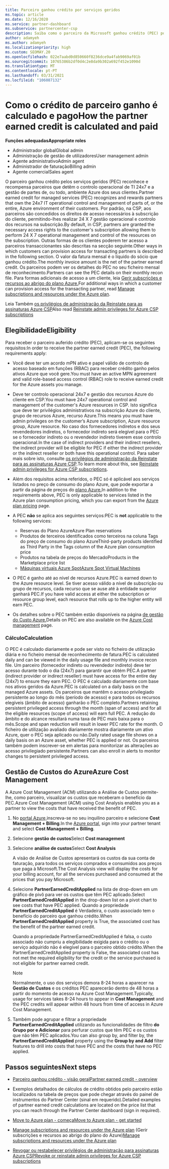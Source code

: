 ```yaml
---
title: Parceiro ganhou crédito por serviços geridos
ms.topic: article
ms.date: 12/16/2020
ms.service: partner-dashboard
ms.subservice: partnercenter-csp
description: Saiba como o parceiro da Microsoft ganhou crédito (PEC) por serviços geridos é calculado e pago e como garantir que é elegível.
author: adamyeh
ms.author: adamyeh
ms.localizationpriority: high
ms.custom: SEOMAY.20
ms.openlocfilehash: 022e7aabd0d850660f8236dce9a4fab9069af01b
ms.sourcegitcommit: 10765386b2df0d4c2e8da9b302a692f452e1090d
ms.translationtype: MT
ms.contentlocale: pt-PT
ms.lasthandoff: 03/31/2021
ms.locfileid: "106087132"
---
```

# <a name="how-the-partner-earned-credit-is-calculated-and-paid"></a><span data-ttu-id="cf1c9-103">Como o crédito de parceiro ganho é calculado e pago</span><span class="sxs-lookup"><span data-stu-id="cf1c9-103">How the partner earned credit is calculated and paid</span></span>

<span data-ttu-id="cf1c9-104">**Funções adequadas**</span><span class="sxs-lookup"><span data-stu-id="cf1c9-104">**Appropriate roles**</span></span>

- <span data-ttu-id="cf1c9-105">Administrador global</span><span class="sxs-lookup"><span data-stu-id="cf1c9-105">Global admin</span></span>
- <span data-ttu-id="cf1c9-106">Administração de gestão de utilizadores</span><span class="sxs-lookup"><span data-stu-id="cf1c9-106">User management admin</span></span>
- <span data-ttu-id="cf1c9-107">Agente administrativo</span><span class="sxs-lookup"><span data-stu-id="cf1c9-107">Admin agent</span></span>
- <span data-ttu-id="cf1c9-108">Administrador de faturação</span><span class="sxs-lookup"><span data-stu-id="cf1c9-108">Billing admin</span></span>
- <span data-ttu-id="cf1c9-109">Agente comercial</span><span class="sxs-lookup"><span data-stu-id="cf1c9-109">Sales agent</span></span>

<span data-ttu-id="cf1c9-110">O parceiro ganhou crédito pelos serviços geridos (PEC) reconhece e recompensa parceiros que detêm o controlo operacional de TI 24x7 e a gestão de partes de, ou todo, ambiente Azure dos seus clientes.</span><span class="sxs-lookup"><span data-stu-id="cf1c9-110">Partner earned credit for managed services (PEC) recognizes and rewards partners that own the 24x7 IT operational control and management of parts of, or the entire, Azure environment of their customers.</span></span> <span data-ttu-id="cf1c9-111">Por padrão, na CSP, aos parceiros são concedidos os direitos de acesso necessários à subscrição do cliente, permitindo-lhes realizar 24 X 7 gestão operacional e controlo dos recursos na subscrição.</span><span class="sxs-lookup"><span data-stu-id="cf1c9-111">By default, in CSP, partners are granted the necessary access rights to the customer's subscription allowing them to perform 24 X 7 operational management and control of the resources on the subscription.</span></span> <span data-ttu-id="cf1c9-112">Outras formas de os clientes poderem ter acesso a parceiros transaccionantes são descritas na secção seguinte.</span><span class="sxs-lookup"><span data-stu-id="cf1c9-112">Other ways in which customers can provision access for transacting partners is described in the following section.</span></span> <span data-ttu-id="cf1c9-113">O valor da fatura mensal é o líquido do sócio que ganhou crédito.</span><span class="sxs-lookup"><span data-stu-id="cf1c9-113">The monthly invoice amount is the net of the partner earned credit.</span></span> <span data-ttu-id="cf1c9-114">Os parceiros podem ver os detalhes do PEC no seu ficheiro mensal de reconhecimento.</span><span class="sxs-lookup"><span data-stu-id="cf1c9-114">Partners can see the PEC details on their monthly recon file.</span></span> <span data-ttu-id="cf1c9-115">Para formas adicionais de acesso a um cliente, leia [Gerir subscrições e recursos ao abrigo do plano Azure.](azure-plan-manage.md)</span><span class="sxs-lookup"><span data-stu-id="cf1c9-115">For additional ways in which a customer can provision access for the transacting partner, read [Manage subscriptions and resources under the Azure plan](azure-plan-manage.md).</span></span>

<span data-ttu-id="cf1c9-116">Leia Também [os privilégios de administração da Reinstate para as assinaturas Azure CSP](revoke-reinstate-csp.md)</span><span class="sxs-lookup"><span data-stu-id="cf1c9-116">Also read [Reinstate admin privileges for Azure CSP subscriptions](revoke-reinstate-csp.md)</span></span>

## <a name="eligibility"></a><span data-ttu-id="cf1c9-117">Elegibilidade</span><span class="sxs-lookup"><span data-stu-id="cf1c9-117">Eligibility</span></span>

<span data-ttu-id="cf1c9-118">Para receber o parceiro auferido crédito (PEC), aplicam-se os seguintes requisitos:</span><span class="sxs-lookup"><span data-stu-id="cf1c9-118">In order to receive the partner earned credit (PEC), the following requirements apply:</span></span> 

- <span data-ttu-id="cf1c9-119">Você deve ter um acordo mPN ativo e papel válido de controlo de acesso baseado em funções (RBAC) para receber crédito ganho pelos ativos Azure que você gere.</span><span class="sxs-lookup"><span data-stu-id="cf1c9-119">You must have an active MPN agreement and valid role-based access control (RBAC) role to receive earned credit for the Azure assets you manage.</span></span>

- <span data-ttu-id="cf1c9-120">Deve ter controlo operacional 24x7 e gestão dos recursos Azure do cliente em CSP.</span><span class="sxs-lookup"><span data-stu-id="cf1c9-120">You must have 24x7 operational control and management of the customer's Azure resources in CSP.</span></span> <span data-ttu-id="cf1c9-121">Isto significa que deve ter privilégios administrativos na subscrição Azure do cliente, grupo de recursos Azure, recurso Azure.</span><span class="sxs-lookup"><span data-stu-id="cf1c9-121">This means you must have admin privileges on the customer’s Azure subscription, Azure resource group, Azure resource.</span></span> <span data-ttu-id="cf1c9-122">No caso dos fornecedores indiretos e dos seus revendedores indiretos, o fornecedor indireto será elegível para o PEC se o fornecedor indireto ou o revendedor indireto tiverem esse controlo operacional.</span><span class="sxs-lookup"><span data-stu-id="cf1c9-122">In the case of indirect providers and their indirect resellers, the indirect provider will be eligible for PEC if either the indirect provider or the indirect reseller or both have this operational control.</span></span> <span data-ttu-id="cf1c9-123">Para saber mais sobre isto, consulte [os privilégios de administração da Reinstate para as assinaturas Azure CSP](./revoke-reinstate-csp.md).</span><span class="sxs-lookup"><span data-stu-id="cf1c9-123">To learn more about this, see [Reinstate admin privileges for Azure CSP subscriptions](./revoke-reinstate-csp.md).</span></span>

- <span data-ttu-id="cf1c9-124">Além dos requisitos acima referidos, o PEC só é aplicável aos serviços listados no preço de consumo do plano Azure, que pode exportar a partir da página de preços do [plano Azure.](https://partner.microsoft.com/commerce/sales)</span><span class="sxs-lookup"><span data-stu-id="cf1c9-124">In addition to the requirements above, PEC is only applicable to services listed in the Azure plan consumption pricing, which you can export from the [Azure plan pricing](https://partner.microsoft.com/commerce/sales) page.</span></span>

- <span data-ttu-id="cf1c9-125">A PEC **não** se aplica aos seguintes serviços:</span><span class="sxs-lookup"><span data-stu-id="cf1c9-125">PEC is **not** applicable to the following services:</span></span>
    - <span data-ttu-id="cf1c9-126">Reservas do Plano Azure</span><span class="sxs-lookup"><span data-stu-id="cf1c9-126">Azure Plan reservations</span></span>
    - <span data-ttu-id="cf1c9-127">Produtos de terceiros identificados como terceiros na coluna Tags do preço de consumo do plano Azure</span><span class="sxs-lookup"><span data-stu-id="cf1c9-127">Third-party products identified as Third Party in the Tags column of the Azure plan consumption price</span></span>
    - <span data-ttu-id="cf1c9-128">Produtos na tabela de preços do Mercado</span><span class="sxs-lookup"><span data-stu-id="cf1c9-128">Products in the Marketplace price list</span></span>
    - [<span data-ttu-id="cf1c9-129">Máquinas virtuais Azure Spot</span><span class="sxs-lookup"><span data-stu-id="cf1c9-129">Azure Spot Virtual Machines</span></span>](https://partner.microsoft.com/resources/collection/azure-spot-in-csp#/)

- <span data-ttu-id="cf1c9-130">O PEC é ganho até ao nível de recursos Azure.</span><span class="sxs-lookup"><span data-stu-id="cf1c9-130">PEC is earned down to the Azure resource level.</span></span> <span data-ttu-id="cf1c9-131">Se tiver acesso válido a nível de subscrição ou grupo de recursos, cada recurso que se ause até à entidade superior ganhará PEC.</span><span class="sxs-lookup"><span data-stu-id="cf1c9-131">If you have valid access at either the subscription or resource group level, each resource that rolls up to the higher entity will earn PEC.</span></span>

- <span data-ttu-id="cf1c9-132">Os detalhes sobre o PEC também estão disponíveis na página [de gestão do Custo Azure.](/azure/cost-management-billing/costs/get-started-partners)</span><span class="sxs-lookup"><span data-stu-id="cf1c9-132">Details on PEC are also available on the [Azure Cost management](/azure/cost-management-billing/costs/get-started-partners) page.</span></span>

### <a name="calculation"></a><span data-ttu-id="cf1c9-133">Cálculo</span><span class="sxs-lookup"><span data-stu-id="cf1c9-133">Calculation</span></span>

<span data-ttu-id="cf1c9-134">O PEC é calculado diariamente e pode ser visto no ficheiro de utilização diária e no ficheiro mensal de reconhecimento de fatura.</span><span class="sxs-lookup"><span data-stu-id="cf1c9-134">PEC is calculated daily and can be viewed in the daily usage file and monthly invoice recon file.</span></span> <span data-ttu-id="cf1c9-135">Um parceiro (fornecedor indireto ou revendedor indireto) deve ter acesso durante todo o dia (24x7) para garantir que obtém PEC.</span><span class="sxs-lookup"><span data-stu-id="cf1c9-135">A partner (indirect provider or indirect reseller) must have access for the entire day (24x7) to ensure they earn PEC.</span></span> <span data-ttu-id="cf1c9-136">O PEC é calculado diariamente com base nos ativos geridos da Azure.</span><span class="sxs-lookup"><span data-stu-id="cf1c9-136">PEC is calculated on a daily basis on the managed Azure assets.</span></span> <span data-ttu-id="cf1c9-137">Os parceiros que mantêm o acesso privilegiado persistente ao longo do mês (período de acesso) e para todos os recursos elegíveis (âmbito de acesso) ganharão o PEC completo.</span><span class="sxs-lookup"><span data-stu-id="cf1c9-137">Partners retaining persistent privileged access through the month (span of access) and for all the eligible resources (scope of access) will earn full PEC.</span></span> <span data-ttu-id="cf1c9-138">A redução do âmbito e do alcance resultará numa taxa de PEC mais baixa para o mês.</span><span class="sxs-lookup"><span data-stu-id="cf1c9-138">Scope and span reduction will result in lower PEC rate for the month.</span></span> <span data-ttu-id="cf1c9-139">O ficheiro de utilização avaliado diariamente mostra diariamente um ativo Azure, quer o PEC seja aplicado ou não.</span><span class="sxs-lookup"><span data-stu-id="cf1c9-139">Daily rated usage file shows on a daily basis on an Azure asset, whether PEC is applied or not.</span></span> <span data-ttu-id="cf1c9-140">Os parceiros também podem inscrever-se em alertas para monitorizar as alterações ao acesso privilegiado persistente.</span><span class="sxs-lookup"><span data-stu-id="cf1c9-140">Partners can also enroll in alerts to monitor changes to persistent privileged access.</span></span>

## <a name="azure-cost-management"></a><span data-ttu-id="cf1c9-141">Gestão de Custos do Azure</span><span class="sxs-lookup"><span data-stu-id="cf1c9-141">Azure Cost Management</span></span>

<span data-ttu-id="cf1c9-142">A Azure Cost Management (ACM) utilizando a Análise de Custos permite-lhe, como parceiro, visualizar os custos que receberam o benefício da PEC.</span><span class="sxs-lookup"><span data-stu-id="cf1c9-142">Azure Cost Management (ACM) using Cost Analysis enables you as a partner to view the costs that have received the benefit of PEC.</span></span>  

1. <span data-ttu-id="cf1c9-143">No [portal Azure,](https://portal.azure.com)inscreva-se no seu inquilino parceiro e selecione **Cost Management + Billing**.</span><span class="sxs-lookup"><span data-stu-id="cf1c9-143">In the [Azure portal](https://portal.azure.com), sign into your partner tenant and select **Cost Management + Billing**.</span></span>

2. <span data-ttu-id="cf1c9-144">Selecione **gestão de custos**</span><span class="sxs-lookup"><span data-stu-id="cf1c9-144">Select **Cost management**</span></span>

3. <span data-ttu-id="cf1c9-145">Selecione **análise de custos**</span><span class="sxs-lookup"><span data-stu-id="cf1c9-145">Select **Cost Analysis**</span></span>

   <span data-ttu-id="cf1c9-146">A visão de Análise de Custos apresentará os custos da sua conta de faturação, para todos os serviços comprados e consumidos aos preços que paga à Microsoft.</span><span class="sxs-lookup"><span data-stu-id="cf1c9-146">The Cost Analysis view will display the costs for your billing account, for all the services purchased and consumed at the prices that you pay Microsoft.</span></span>

4. <span data-ttu-id="cf1c9-147">Selecione **PartnerEarnedCreditApplied** na lista de drop-down em um gráfico de pivô para ver os custos que têm PEC aplicado.</span><span class="sxs-lookup"><span data-stu-id="cf1c9-147">Select **PartnerEarnedCreditApplied** in the drop-down list on a pivot chart to see costs that have PEC applied.</span></span> <span data-ttu-id="cf1c9-148">Quando a propriedade **PartnerEarnedCreditApplied** é Verdadeira, o custo associado tem o benefício do parceiro que ganhou crédito.</span><span class="sxs-lookup"><span data-stu-id="cf1c9-148">When **PartnerEarnedCreditApplied** property is True, the associated cost has the benefit of the partner earned credit.</span></span> 

   <span data-ttu-id="cf1c9-149">Quando a propriedade PartnerEarnedCreditApplied é falsa, o custo associado não cumpriu a elegibilidade exigida para o crédito ou o serviço adquirido não é elegível para o parceiro obtido crédito.</span><span class="sxs-lookup"><span data-stu-id="cf1c9-149">When the PartnerEarnedCreditApplied property is False, the associated cost has not met the required eligibility for the credit or the service purchased is not eligible for partner earned credit.</span></span>

   >[!NOTE] 
   ><span data-ttu-id="cf1c9-150">Normalmente, o uso dos serviços demora 8-24 horas a aparecer na **Gestão de Custos** e os créditos PEC aparecerão dentro de 48 horas a partir do momento de acesso na Azure Cost Management.</span><span class="sxs-lookup"><span data-stu-id="cf1c9-150">Typically, usage for services takes 8-24 hours to appear in **Cost Management** and the PEC credits will appear within 48 hours from time of access in Azure Cost Management.</span></span>

5. <span data-ttu-id="cf1c9-151">Também pode agrupar e filtrar a propriedade **PartnerEarnedCreditApplied** utilizando as funcionalidades de filtro **do Grupo por e Adicionar** para perfurar custos que têm PEC e os custos que não têm PEC aplicados.</span><span class="sxs-lookup"><span data-stu-id="cf1c9-151">You can also group by, and filter by, the **PartnerEarnedCreditApplied** property using the **Group by and Add** filter features to drill into costs that have PEC and the costs that have no PEC applied.</span></span>

## <a name="next-steps"></a><span data-ttu-id="cf1c9-152">Passos seguintes</span><span class="sxs-lookup"><span data-stu-id="cf1c9-152">Next steps</span></span>

- [<span data-ttu-id="cf1c9-153">Parceiro ganhou crédito - visão geral</span><span class="sxs-lookup"><span data-stu-id="cf1c9-153">Partner earned credit - overview</span></span>](partner-earned-credit.md)

- <span data-ttu-id="cf1c9-154">Exemplos detalhados de cálculos de crédito obtidos pelo parceiro estão localizados na tabela de preços que pode chegar através do painel de instrumentos do Partner Center (sinal em requerido).</span><span class="sxs-lookup"><span data-stu-id="cf1c9-154">Detailed examples of partner earned credit calculations are located on the price list that you can reach through the Partner Center dashboard (sign in required).</span></span>

- [<span data-ttu-id="cf1c9-155">Move to Azure plan - começa</span><span class="sxs-lookup"><span data-stu-id="cf1c9-155">Move to Azure plan - get started</span></span>](azure-plan-get-started.md)

- <span data-ttu-id="cf1c9-156">[Manage subscriptions and resources under the Azure plan](azure-plan-manage.md) (Gerir subscrições e recursos ao abrigo do plano do Azure)</span><span class="sxs-lookup"><span data-stu-id="cf1c9-156">[Manage subscriptions and resources under the Azure plan](azure-plan-manage.md)</span></span>

- [<span data-ttu-id="cf1c9-157">Revogar ou restabelecer privilégios de administração para assinaturas Azure CSP</span><span class="sxs-lookup"><span data-stu-id="cf1c9-157">Revoke or reinstate admin privileges for Azure CSP subscriptions</span></span>](revoke-reinstate-csp.md)
